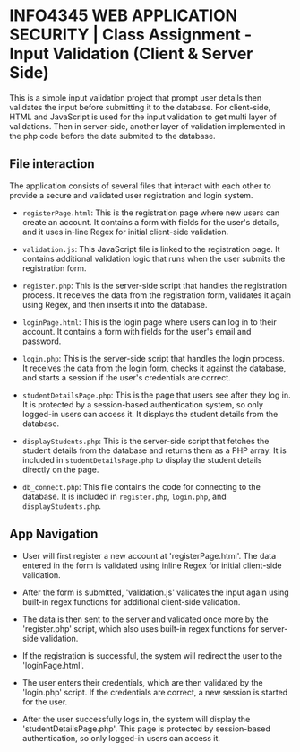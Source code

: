 # INFO4345 WEB APPLICATION SECURITY | Class Assignment - Input Validation (Client & Server Side)
 
 This is a simple input validation project that prompt user details then validates the input before submitting it to the database. For client-side, HTML and JavaScript is used for the input validation to get multi layer of validations. Then in server-side, another layer of validation implemented in the php code before the data submited to the database. 
<!-- 
## How it works 

- form.html is used to create the form structure. In-line Regex are implemented for every items in the form.

- When user submits the form, validation.js will validate the input again using the built-in regex function.

- After the validation in client-side complete, the data will be validated once again by the server through submit.php code which also uses built-in regex function with the similar pattern.

- Then the data will successfully submited to the database adn the page will display "New record created successfully" message. -->

## File interaction

The application consists of several files that interact with each other to provide a secure and validated user registration and login system.

- `registerPage.html`: This is the registration page where new users can create an account. It contains a form with fields for the user's details, and it uses in-line Regex for initial client-side validation.

- `validation.js`: This JavaScript file is linked to the registration page. It contains additional validation logic that runs when the user submits the registration form.

- `register.php`: This is the server-side script that handles the registration process. It receives the data from the registration form, validates it again using Regex, and then inserts it into the database.

- `loginPage.html`: This is the login page where users can log in to their account. It contains a form with fields for the user's email and password.

- `login.php`: This is the server-side script that handles the login process. It receives the data from the login form, checks it against the database, and starts a session if the user's credentials are correct.

- `studentDetailsPage.php`: This is the page that users see after they log in. It is protected by a session-based authentication system, so only logged-in users can access it. It displays the student details from the database.

- `displayStudents.php`: This is the server-side script that fetches the student details from the database and returns them as a PHP array. It is included in `studentDetailsPage.php` to display the student details directly on the page.

- `db_connect.php`: This file contains the code for connecting to the database. It is included in `register.php`, `login.php`, and `displayStudents.php`.


## App Navigation

- User will first register a new account at 'registerPage.html'. The data entered in the form is validated using inline Regex for initial client-side validation. 

- After the form is submitted, 'validation.js' validates the input again using built-in regex functions for additional client-side validation.

- The data is then sent to the server and validated once more by the 'register.php' script, which also uses built-in regex functions for server-side validation.

- If the registration is successful, the system will redirect the user to the 'loginPage.html'.

- The user enters their credentials, which are then validated by the 'login.php' script. If the credentials are correct, a new session is started for the user.

- After the user successfully logs in, the system will display the 'studentDetailsPage.php'. This page is protected by session-based authentication, so only logged-in users can access it.

